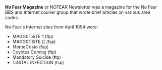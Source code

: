 **No Fear Magazine** or NOFEAR Newsletter was a magazine for the No Fear BBS and Internet courier group that wrote brief articles on various area codes.

No Fear's Internet sites from April 1994 were:
- MAGG0TSiTE 1 (ftp)
- MAGG0TSiTE \]\[ (fsp)
- MonteCristo (fsp)
- Coyotes Coming (ftp)
- Mandatory Suicide (ftp)
- DiGiTAL iNFECTiON (fsp)